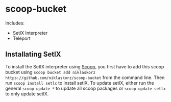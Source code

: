 # scoop-bucket

Includes:
- SetlX Interpreter
- Teleport

## Installating SetlX

To install the SetlX interpreter using [Scoop](https://github.com/lukesampson/scoop), you first have to add this scoop bucket using `scoop bucket add niklaskorz https://github.com/niklaskorz/scoop-bucket` from the command line. Then run `scoop install setlx` to install setlX. To update setlX, either run the general `scoop update *` to update all scoop packages or `scoop update setlx` to only update setlX.
